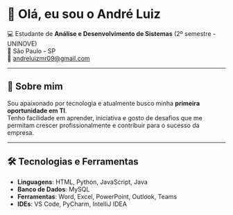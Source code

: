 # 👋 Olá, eu sou o André Luiz  

💻 Estudante de **Análise e Desenvolvimento de Sistemas** (2º semestre - UNINOVE)  
📍 São Paulo - SP  
📧 andreluizmr09@gmail.com  

---

## 🚀 Sobre mim
Sou apaixonado por tecnologia e atualmente busco minha **primeira oportunidade em TI**.  
Tenho facilidade em aprender, iniciativa e gosto de desafios que me permitam crescer profissionalmente e contribuir para o sucesso da empresa.  

---

## 🛠️ Tecnologias e Ferramentas
- **Linguagens**: HTML, Python, JavaScript, Java  
- **Banco de Dados**: MySQL  
- **Ferramentas**: Word, Excel, PowerPoint, Outlook, Teams  
- **IDEs**: VS Code, PyCharm, IntelliJ IDEA  
